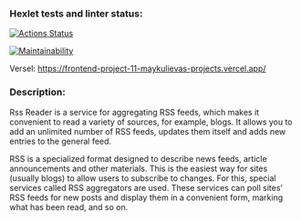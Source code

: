 ### Hexlet tests and linter status:
[![Actions Status](https://github.com/Maiiiiiiiiia/frontend-project-11/actions/workflows/hexlet-check.yml/badge.svg)](https://github.com/Maiiiiiiiiia/frontend-project-11/actions)

[![Maintainability](https://api.codeclimate.com/v1/badges/978d5026aff4c5af7f2e/maintainability)](https://codeclimate.com/github/Maiiiiiiiiia/frontend-project-11/maintainability)

Versel:
https://frontend-project-11-maykulievas-projects.vercel.app/

### Description:
Rss Reader is a service for aggregating RSS feeds, which makes it convenient to read a variety of sources, for example, blogs. It allows you to add an unlimited number of RSS feeds, updates them itself and adds new entries to the general feed.

RSS is a specialized format designed to describe news feeds, article announcements and other materials. This is the easiest way for sites (usually blogs) to allow users to subscribe to changes. For this, special services called RSS aggregators are used. These services can poll sites’ RSS feeds for new posts and display them in a convenient form, marking what has been read, and so on.